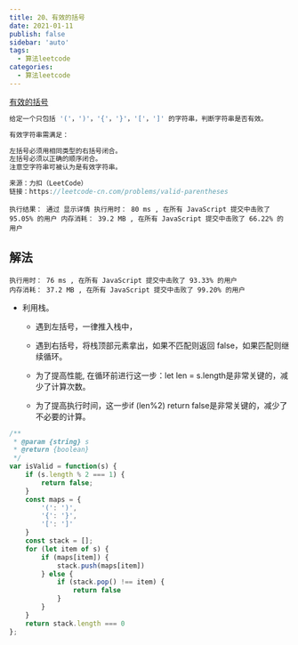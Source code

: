 ```yaml
---
title: 20、有效的括号
date: 2021-01-11
publish: false
sidebar: 'auto'
tags: 
  - 算法leetcode
categories:
  - 算法leetcode
---
```

[有效的括号](https://leetcode-cn.com/problems/valid-parentheses/)

```js
给定一个只包括 '('，')'，'{'，'}'，'['，']' 的字符串，判断字符串是否有效。

有效字符串需满足：

左括号必须用相同类型的右括号闭合。
左括号必须以正确的顺序闭合。
注意空字符串可被认为是有效字符串。

来源：力扣（LeetCode）
链接：https://leetcode-cn.com/problems/valid-parentheses
```

`
执行结果： 通过 显示详情 执行用时： 80 ms , 在所有 JavaScript 提交中击败了 95.05% 的用户 内存消耗： 39.2 MB , 在所有 JavaScript 提交中击败了 66.22% 的用户
`

## 解法

`执行用时： 76 ms , 在所有 JavaScript 提交中击败了 93.33% 的用户 `  
`内存消耗： 37.2 MB , 在所有 JavaScript 提交中击败了 99.20% 的用户`

- 利用栈。  
    - 遇到左括号，一律推入栈中，  
    - 遇到右括号，将栈顶部元素拿出，如果不匹配则返回 false，如果匹配则继续循环。  

    - 为了提高性能, 在循环前进行这一步：let len = s.length是非常关键的，减少了计算次数。  
    - 为了提高执行时间，这一步if (len%2) return false是非常关键的，减少了不必要的计算。  

```js
/**
 * @param {string} s
 * @return {boolean}
 */
var isValid = function(s) {
    if (s.length % 2 === 1) {
        return false;
    }
    const maps = {
        '(': ')',
        '{': '}',
        '[': ']'
    }
    const stack = [];
    for (let item of s) {
        if (maps[item]) {
            stack.push(maps[item])
        } else {
            if (stack.pop() !== item) {
                return false
            }
        }
    }
    return stack.length === 0
};
```
